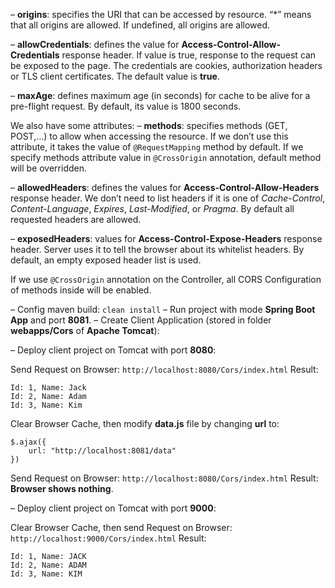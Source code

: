 – **origins**: specifies the URI that can be accessed by resource. “*” means that all origins are allowed. If undefined, all origins are allowed.

– **allowCredentials**: defines the value for **Access-Control-Allow-Credentials** response header. If value is true, response to the request can be exposed to the page. The credentials are cookies, authorization headers or TLS client certificates. The default value is **true**.

– **maxAge**: defines maximum age (in seconds) for cache to be alive for a pre-flight request. By default, its value is 1800 seconds.

We also have some attributes:
– **methods**: specifies methods (GET, POST,…) to allow when accessing the resource. If we don’t use this attribute, it takes the value of `@RequestMapping` method by default. If we specify methods attribute value in `@CrossOrigin` annotation, default method will be overridden.

– **allowedHeaders**: defines the values for **Access-Control-Allow-Headers** response header. We don’t need to list headers if it is one of *Cache-Control*, *Content-Language*, *Expires*, *Last-Modified*, or *Pragma*. By default all requested headers are allowed.

– **exposedHeaders**: values for **Access-Control-Expose-Headers** response header. Server uses it to tell the browser about its whitelist headers. By default, an empty exposed header list is used.



If we use `@CrossOrigin` annotation on the Controller, all CORS Configuration of methods inside will be enabled. 



– Config maven build:
`clean install`
– Run project with mode **Spring Boot App** and port **8081**.
– Create Client Application (stored in folder **webapps/Cors** of **Apache Tomcat**):

– Deploy client project on Tomcat with port **8080**:

Send Request on Browser:
`http://localhost:8080/Cors/index.html`
Result:

```
Id: 1, Name: Jack
Id: 2, Name: Adam
Id: 3, Name: Kim
```

Clear Browser Cache, then modify **data.js** file by changing **url** to:

```
$.ajax({
	url: "http://localhost:8081/data"
})
```

Send Request on Browser:
`http://localhost:8080/Cors/index.html`
Result: **Browser shows nothing**.

– Deploy client project on Tomcat with port **9000**:

Clear Browser Cache, then send Request on Browser:
`http://localhost:9000/Cors/index.html`
Result:

```
Id: 1, Name: JACK
Id: 2, Name: ADAM
Id: 3, Name: KIM
```

